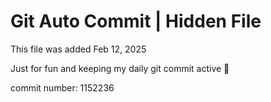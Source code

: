 # Git Auto Commit | Hidden File

This file was added Feb 12, 2025

Just for fun and keeping my daily git commit active 🤪

commit number: 1152236
